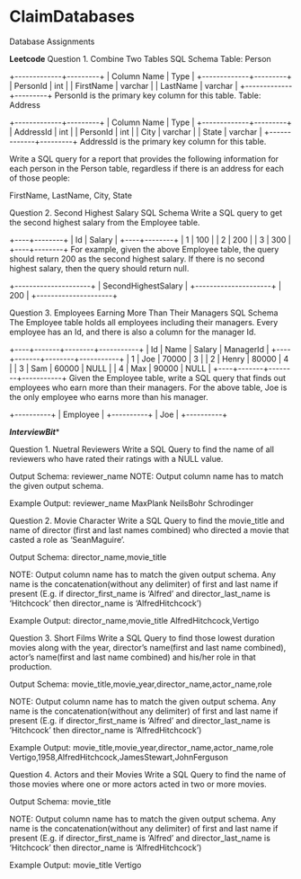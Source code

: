 # ClaimDatabases
Database Assignments

****Leetcode****
Question 1. Combine Two Tables
SQL Schema
Table: Person

+-------------+---------+
| Column Name | Type    |
+-------------+---------+
| PersonId    | int     |
| FirstName   | varchar |
| LastName    | varchar |
+-------------+---------+
PersonId is the primary key column for this table.
Table: Address

+-------------+---------+
| Column Name | Type    |
+-------------+---------+
| AddressId   | int     |
| PersonId    | int     |
| City        | varchar |
| State       | varchar |
+-------------+---------+
AddressId is the primary key column for this table.
 
Write a SQL query for a report that provides the following information for each person in the Person table, regardless if there is an address for each of those people:

FirstName, LastName, City, State

Question 2. Second Highest Salary
SQL Schema
Write a SQL query to get the second highest salary from the Employee table.

+----+--------+
| Id | Salary |
+----+--------+
| 1  | 100    |
| 2  | 200    |
| 3  | 300    |
+----+--------+
For example, given the above Employee table, the query should return 200 as the second highest salary. If there is no second highest salary, then the query should return null.

+---------------------+
| SecondHighestSalary |
+---------------------+
| 200                 |
+---------------------+

Question 3. Employees Earning More Than Their Managers
SQL Schema
The Employee table holds all employees including their managers. Every employee has an Id, and there is also a column for the manager Id.

+----+-------+--------+-----------+
| Id | Name  | Salary | ManagerId |
+----+-------+--------+-----------+
| 1  | Joe   | 70000  | 3         |
| 2  | Henry | 80000  | 4         |
| 3  | Sam   | 60000  | NULL      |
| 4  | Max   | 90000  | NULL      |
+----+-------+--------+-----------+
Given the Employee table, write a SQL query that finds out employees who earn more than their managers. For the above table, Joe is the only employee who earns more than his manager.

+----------+
| Employee |
+----------+
| Joe      |
+----------+

*****InterviewBit******

Question 1. Nuetral Reviewers 
Write a SQL Query to find the name of all reviewers who have rated their ratings with a NULL value.

Output Schema:
reviewer_name
NOTE: Output column name has to match the given output schema.

Example Output:
reviewer_name
MaxPlank
NeilsBohr
Schrodinger

Question 2. Movie Character
Write a SQL Query to find the movie_title and name of director (first and last names combined) who directed a movie that casted a role as ‘SeanMaguire’.

Output Schema:
director_name,movie_title

NOTE:
Output column name has to match the given output schema.
Any name is the concatenation(without any delimiter) of first and last name if present
(E.g. if director_first_name is ‘Alfred’ and director_last_name is ‘Hitchcock’ then director_name is ‘AlfredHitchcock’)

Example Output:
director_name,movie_title
AlfredHitchcock,Vertigo

Question 3. Short Films
Write a SQL Query to find those lowest duration movies along with the year, director’s name(first and last name combined), actor’s name(first and last name combined) and his/her role in that production.

Output Schema:
movie_title,movie_year,director_name,actor_name,role

NOTE:
Output column name has to match the given output schema.
Any name is the concatenation(without any delimiter) of first and last name if present
(E.g. if director_first_name is ‘Alfred’ and director_last_name is ‘Hitchcock’ then director_name is ‘AlfredHitchcock’)

Example Output:
movie_title,movie_year,director_name,actor_name,role
Vertigo,1958,AlfredHitchcock,JamesStewart,JohnFerguson

Question 4. Actors and their Movies
Write a SQL Query to find the name of those movies where one or more actors acted in two or more movies.

Output Schema:
movie_title

NOTE:
Output column name has to match the given output schema.
Any name is the concatenation(without any delimiter) of first and last name if present
(E.g. if director_first_name is ‘Alfred’ and director_last_name is ‘Hitchcock’ then director_name is ‘AlfredHitchcock’)

Example Output:
movie_title
Vertigo
